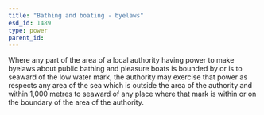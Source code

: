 ```yaml
---
title: "Bathing and boating - byelaws"
esd_id: 1489
type: power
parent_id:  
---
```


Where any part of the area of a local authority having power to make byelaws about public bathing and pleasure boats is bounded by or is to seaward of the low water mark, the authority may exercise that power as respects any area of the sea which is outside the area of the authority and within 1,000 metres to seaward of any place where that mark is within or on the boundary of the area of the authority.

